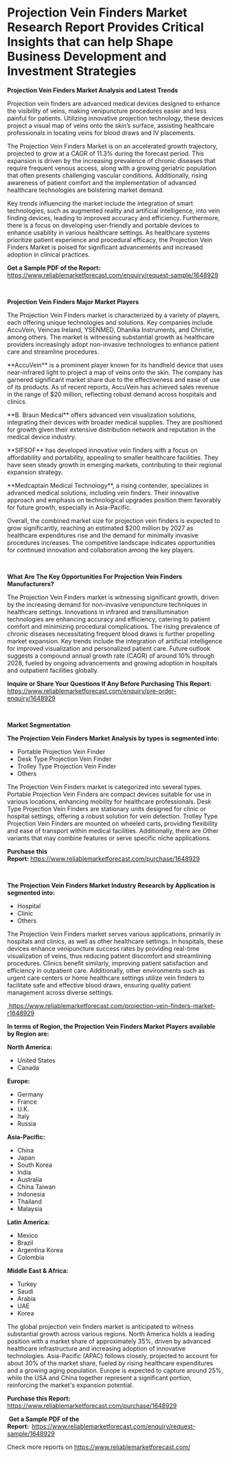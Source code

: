 <p><h1>Projection Vein Finders Market Research Report Provides Critical Insights that can help Shape Business Development and Investment Strategies</h1></p><p><strong>Projection Vein Finders Market Analysis and Latest Trends</strong></p>
<p><p>Projection vein finders are advanced medical devices designed to enhance the visibility of veins, making venipuncture procedures easier and less painful for patients. Utilizing innovative projection technology, these devices project a visual map of veins onto the skin’s surface, assisting healthcare professionals in locating veins for blood draws and IV placements.</p><p>The Projection Vein Finders Market is on an accelerated growth trajectory, projected to grow at a CAGR of 11.3% during the forecast period. This expansion is driven by the increasing prevalence of chronic diseases that require frequent venous access, along with a growing geriatric population that often presents challenging vascular conditions. Additionally, rising awareness of patient comfort and the implementation of advanced healthcare technologies are bolstering market demand.</p><p>Key trends influencing the market include the integration of smart technologies, such as augmented reality and artificial intelligence, into vein finding devices, leading to improved accuracy and efficiency. Furthermore, there is a focus on developing user-friendly and portable devices to enhance usability in various healthcare settings. As healthcare systems prioritize patient experience and procedural efficacy, the Projection Vein Finders Market is poised for significant advancements and increased adoption in clinical practices.</p></p>
<p><strong>Get a Sample PDF of the Report:&nbsp;</strong> <a href="https://www.reliablemarketforecast.com/enquiry/request-sample/1648929?utm_campaign=1833&utm_medium=2&utm_source=Github&utm_content=ia&utm_term=29122024&utm_id=projection-vein-finders">https://www.reliablemarketforecast.com/enquiry/request-sample/1648929</a></p>
<p>&nbsp;</p>
<p><strong>Projection Vein Finders Major Market Players</strong></p>
<p><p>The Projection Vein Finders market is characterized by a variety of players, each offering unique technologies and solutions. Key companies include AccuVein, Veincas Ireland, YSENMED, Dhanika Instruments, and Christie, among others. The market is witnessing substantial growth as healthcare providers increasingly adopt non-invasive technologies to enhance patient care and streamline procedures.</p><p>**AccuVein** is a prominent player known for its handheld device that uses near-infrared light to project a map of veins onto the skin. The company has garnered significant market share due to the effectiveness and ease of use of its products. As of recent reports, AccuVein has achieved sales revenue in the range of $20 million, reflecting robust demand across hospitals and clinics.</p><p>**B. Braun Medical** offers advanced vein visualization solutions, integrating their devices with broader medical supplies. They are positioned for growth given their extensive distribution network and reputation in the medical device industry.</p><p>**SIFSOF** has developed innovative vein finders with a focus on affordability and portability, appealing to smaller healthcare facilities. They have seen steady growth in emerging markets, contributing to their regional expansion strategy.</p><p>**Medcaptain Medical Technology**, a rising contender, specializes in advanced medical solutions, including vein finders. Their innovative approach and emphasis on technological upgrades position them favorably for future growth, especially in Asia-Pacific.</p><p>Overall, the combined market size for projection vein finders is expected to grow significantly, reaching an estimated $200 million by 2027 as healthcare expenditures rise and the demand for minimally invasive procedures increases. The competitive landscape indicates opportunities for continued innovation and collaboration among the key players.</p></p>
<p>&nbsp;</p>
<p><strong>What Are The Key Opportunities For Projection Vein Finders Manufacturers?</strong></p>
<p><p>The Projection Vein Finders market is witnessing significant growth, driven by the increasing demand for non-invasive venipuncture techniques in healthcare settings. Innovations in infrared and transillumination technologies are enhancing accuracy and efficiency, catering to patient comfort and minimizing procedural complications. The rising prevalence of chronic diseases necessitating frequent blood draws is further propelling market expansion. Key trends include the integration of artificial intelligence for improved visualization and personalized patient care. Future outlook suggests a compound annual growth rate (CAGR) of around 10% through 2028, fueled by ongoing advancements and growing adoption in hospitals and outpatient facilities globally.</p></p>
<p><strong>Inquire or Share Your Questions If Any Before Purchasing This Report:</strong> <a href="https://www.reliablemarketforecast.com/enquiry/pre-order-enquiry/1648929?utm_campaign=1833&utm_medium=2&utm_source=Github&utm_content=ia&utm_term=29122024&utm_id=projection-vein-finders">https://www.reliablemarketforecast.com/enquiry/pre-order-enquiry/1648929</a></p>
<p>&nbsp;</p>
<p><strong>Market Segmentation</strong></p>
<p><strong>The Projection Vein Finders Market Analysis by types is segmented into:</strong></p>
<p><ul><li>Portable Projection Vein Finder</li><li>Desk Type Projection Vein Finder</li><li>Trolley Type Projection Vein Finder</li><li>Others</li></ul></p>
<p><p>The Projection Vein Finders market is categorized into several types. Portable Projection Vein Finders are compact devices suitable for use in various locations, enhancing mobility for healthcare professionals. Desk Type Projection Vein Finders are stationary units designed for clinic or hospital settings, offering a robust solution for vein detection. Trolley Type Projection Vein Finders are mounted on wheeled carts, providing flexibility and ease of transport within medical facilities. Additionally, there are Other variants that may combine features or serve specific niche applications.</p></p>
<p><strong>Purchase this Report:&nbsp;</strong><a href="https://www.reliablemarketforecast.com/purchase/1648929?utm_campaign=1833&utm_medium=2&utm_source=Github&utm_content=ia&utm_term=29122024&utm_id=projection-vein-finders">https://www.reliablemarketforecast.com/purchase/1648929</a></p>
<p>&nbsp;</p>
<p><strong>The Projection Vein Finders Market Industry Research by Application is segmented into:</strong></p>
<p><ul><li>Hospital</li><li>Clinic</li><li>Others</li></ul></p>
<p><p>The Projection Vein Finders market serves various applications, primarily in hospitals and clinics, as well as other healthcare settings. In hospitals, these devices enhance venipuncture success rates by providing real-time visualization of veins, thus reducing patient discomfort and streamlining procedures. Clinics benefit similarly, improving patient satisfaction and efficiency in outpatient care. Additionally, other environments such as urgent care centers or home healthcare settings utilize vein finders to facilitate safe and effective blood draws, ensuring quality patient management across diverse settings.</p></p>
<p><a href="https://www.reliablemarketforecast.com/projection-vein-finders-market-r1648929?utm_campaign=1833&utm_medium=2&utm_source=Github&utm_content=ia&utm_term=29122024&utm_id=projection-vein-finders">&nbsp;https://www.reliablemarketforecast.com/projection-vein-finders-market-r1648929</a></p>
<p><strong>In terms of Region, the Projection Vein Finders Market Players available by Region are:</strong></p>
<p>
    <p> <strong> North America: </strong>
        <ul>
            <li>United States</li>
            <li>Canada</li>
        </ul>
        </p> 
    <p> <strong> Europe: </strong>
        <ul>
            <li>Germany</li>
            <li>France</li>
            <li>U.K.</li>
            <li>Italy</li>
            <li>Russia</li>
        </ul>
        </p> 
    <p> <strong> Asia-Pacific: </strong>
        <ul>
            <li>China</li>
            <li>Japan</li>
            <li>South Korea</li>
            <li>India</li>
            <li>Australia</li>
            <li>China Taiwan</li>
            <li>Indonesia</li>
            <li>Thailand</li>
            <li>Malaysia</li>
        </ul>
        </p> 
    <p> <strong> Latin America: </strong>
        <ul>
            <li>Mexico</li>
            <li>Brazil</li>
            <li>Argentina Korea</li>
            <li>Colombia</li>
        </ul>
        </p> 
    <p> <strong> Middle East & Africa: </strong>
        <ul>
            <li>Turkey</li>
            <li>Saudi</li>
            <li>Arabia</li>
            <li>UAE</li>
            <li>Korea</li>
        </ul>
    </p>
    </p>
<p><p>The global projection vein finders market is anticipated to witness substantial growth across various regions. North America holds a leading position with a market share of approximately 35%, driven by advanced healthcare infrastructure and increasing adoption of innovative technologies. Asia-Pacific (APAC) follows closely, projected to account for about 30% of the market share, fueled by rising healthcare expenditures and a growing aging population. Europe is expected to capture around 25%, while the USA and China together represent a significant portion, reinforcing the market's expansion potential.</p></p>
<p><strong>Purchase this Report: </strong><a href="https://www.reliablemarketforecast.com/purchase/1648929?utm_campaign=1833&utm_medium=2&utm_source=Github&utm_content=ia&utm_term=29122024&utm_id=projection-vein-finders">https://www.reliablemarketforecast.com/purchase/1648929</a></p>
<p>&nbsp;<strong>Get a Sample PDF of the Report:&nbsp;&nbsp;</strong><a href="https://www.reliablemarketforecast.com/enquiry/request-sample/1648929?utm_campaign=1833&utm_medium=2&utm_source=Github&utm_content=ia&utm_term=29122024&utm_id=projection-vein-finders">https://www.reliablemarketforecast.com/enquiry/request-sample/1648929</a></p>
<p><strong></strong></p>
<p>Check more reports on <a href="https://www.reliablemarketforecast.com/?utm_campaign=1833&utm_medium=2&utm_source=Github&utm_content=ia&utm_term=29122024&utm_id=projection-vein-finders">https://www.reliablemarketforecast.com/</a></p>
